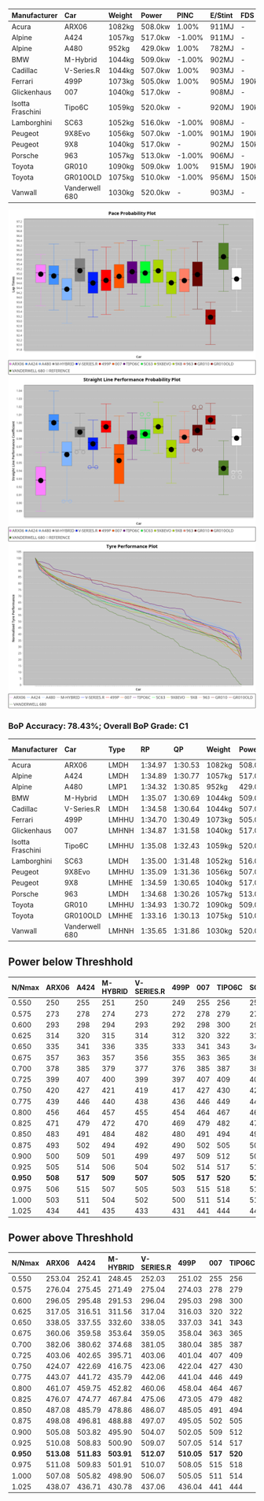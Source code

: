 | Manufacturer     | Car            | Weight | Power   | PINC    | E/Stint | FDS     |
|:-|:-|:-|:-|:-|:-|:-|
| Acura            | ARX06          | 1082kg | 508.0kw | 1.00%   | 911MJ   |    -    |
| Alpine           | A424           | 1057kg | 517.0kw | -1.00%  | 911MJ   |    -    |
| Alpine           | A480           | 952kg  | 429.0kw | 1.00%   | 782MJ   |    -    |
| BMW              | M-Hybrid       | 1044kg | 509.0kw | -1.00%  | 902MJ   |    -    |
| Cadillac         | V-Series.R     | 1044kg | 507.0kw | 1.00%   | 903MJ   |    -    |
| Ferrari          | 499P           | 1073kg | 505.0kw | 1.00%   | 905MJ   | 190kph  |
| Glickenhaus      | 007            | 1040kg | 517.0kw |    -    | 908MJ   |    -    |
| Isotta Fraschini | Tipo6C         | 1059kg | 520.0kw |    -    | 920MJ   | 190kph  |
| Lamborghini      | SC63           | 1052kg | 516.0kw | -1.00%  | 908MJ   |    -    |
| Peugeot          | 9X8Evo         | 1056kg | 507.0kw | -1.00%  | 901MJ   | 190kph  |
| Peugeot          | 9X8            | 1040kg | 517.0kw |    -    | 902MJ   | 150kph  |
| Porsche          | 963            | 1057kg | 513.0kw | -1.00%  | 906MJ   |    -    |
| Toyota           | GR010          | 1090kg | 509.0kw | 1.00%   | 915MJ   | 190kph  |
| Toyota           | GR010OLD       | 1075kg | 510.0kw | -1.00%  | 956MJ   | 150kph  |
| Vanwall          | Vanderwell 680 | 1030kg | 520.0kw |    -    | 903MJ   |    -    |

![PACECHART](./IMG/ACOMETHOD.png)
![STRAIGHTLINEPERFORMANCECHART](./IMG/ACOMETHOD_sp.png)
![TYREPERFORMANCECHART](./IMG/ACOMETHOD_tw.png)

### BoP Accuracy: 78.43%; Overall BoP Grade: C1
| Manufacturer     | Car            | Type  | RP      | QP      | Weight | Power¹  | Threshhold | PINC    | Power²   | E/Stint | AVG Vmax  | FDS     | RDLC | L/Stint | BOP-Grade | Model Accuracy | Model Points | Match%  | SimDiff |
|:-|:-|:-|:-|:-|:-|:-|:-|:-|:-|:-|:-|:-|:-|:-|:-|:-|:-|:-|:-|
| Acura            | ARX06          | LMDH  | 1:34.97 | 1:30.53 | 1082kg | 508.0kw | 210.0kph   | 1.00%   | 513.10kw |  911MJ  | 298.80kph |    -    | 0.99 | 37      | +B2       | 100.00%        | 996          | 80.80%  | #       |
| Alpine           | A424           | LMDH  | 1:34.89 | 1:30.77 | 1057kg | 517.0kw | 210.0kph   | -1.00%  | 511.80kw |  911MJ  | 311.66kph |    -    | 1.00 | 37      | +A2       | 99.61%         | 762          | 92.65%  | ±0.05s  |
| Alpine           | A480           | LMP1  | 1:34.32 | 1:30.85 |  952kg | 429.0kw | 210.0kph   | 1.00%   | 433.30kw |  782MJ  | 302.88kph |    -    | 0.97 | 34      | -C2       | 100.00%        | 1173         | 73.39%  | #       |
| BMW              | M-Hybrid       | LMDH  | 1:35.07 | 1:30.69 | 1044kg | 509.0kw | 210.0kph   | -1.00%  | 503.90kw |  902MJ  | 309.49kph |    -    | 1.02 | 37      | +B1       | 100.00%        | 1826         | 86.72%  | ±0.22s  |
| Cadillac         | V-Series.R     | LMDH  | 1:34.58 | 1:30.64 | 1044kg | 507.0kw | 210.0kph   | 1.00%   | 512.10kw |  903MJ  | 307.85kph |    -    | 1.02 | 37      | -A2       | 99.00%         | 3184         | 93.50%  | ±0.55s  |
| Ferrari          | 499P           | LMHHU | 1:34.70 | 1:30.49 | 1073kg | 505.0kw | 210.0kph   | 1.00%   | 510.10kw |  905MJ  | 309.44kph | 190kph  | 1.02 | 37      | ~A1       | 98.07%         | 3550         | 100.00% | ±0.22s  |
| Glickenhaus      | 007            | LMHNH | 1:34.87 | 1:31.58 | 1040kg | 517.0kw | 210.0kph   |    -    | 517.00kw |  908MJ  | 305.51kph |    -    | 0.95 | 37      | +A2       | 94.48%         | 2311         | 93.20%  | #       |
| Isotta Fraschini | Tipo6C         | LMHHU | 1:35.08 | 1:32.43 | 1059kg | 520.0kw | 210.0kph   |    -    | 520.00kw |  920MJ  | 309.58kph | 190kph  | 1.04 | 37      | +Ω1       | 96.81%         | 91           | 47.73%  | ±0.07s  |
| Lamborghini      | SC63           | LMDH  | 1:35.00 | 1:31.48 | 1052kg | 516.0kw | 210.0kph   | -1.00%  | 510.80kw |  908MJ  | 309.23kph |    -    | 1.03 | 37      | +B1       | 100.00%        | 529          | 88.01%  | ±0.07s  |
| Peugeot          | 9X8Evo         | LMHHU | 1:35.09 | 1:31.36 | 1056kg | 507.0kw | 210.0kph   | -1.00%  | 501.90kw |  901MJ  | 309.82kph | 190kph  | 1.00 | 37      | +C1       | 99.21%         | 377          | 76.46%  | ±0.26s  |
| Peugeot          | 9X8            | LMHHE | 1:34.59 | 1:30.65 | 1040kg | 517.0kw | 210.0kph   |    -    | 517.00kw |  902MJ  | 307.62kph | 150kph  | 1.02 | 37      | -A2       | 99.52%         | 4561         | 93.54%  | #       |
| Porsche          | 963            | LMDH  | 1:34.68 | 1:30.26 | 1057kg | 513.0kw | 210.0kph   | -1.00%  | 507.90kw |  906MJ  | 308.40kph |    -    | 1.01 | 37      | ~A1       | 99.96%         | 10176        | 98.39%  | ±0.33s  |
| Toyota           | GR010          | LMHHU | 1:34.93 | 1:30.72 | 1090kg | 509.0kw | 210.0kph   | 1.00%   | 514.10kw |  915MJ  | 308.11kph | 190kph  | 1.00 | 37      | ~A1       | 99.95%         | 5509         | 100.00% | ±0.07s  |
| Toyota           | GR010OLD       | LMHHE | 1:33.16 | 1:30.13 | 1075kg | 510.0kw | 210.0kph   | -1.00%  | 504.90kw |  956MJ  | 310.52kph | 150kph  | 1.01 | 37      | -Ω2       | 100.00%        | 351          | -13.62% | #       |
| Vanwall          | Vanderwell 680 | LMHNH | 1:35.65 | 1:31.86 | 1030kg | 520.0kw | 210.0kph   |    -    | 520.00kw |  903MJ  | 304.81kph |    -    | 1.01 | 37      | +D1       | 99.23%         | 387          | 65.66%  | #       |

## Power below Threshhold
| N/Nmax    | ARX06   | A424    | M-HYBRID | V-SERIES.R | 499P    | 007     | TIPO6C  | SC63    | 9X8EVO  | 9X8     | 963     | GR010   | GR010OLD | VANDERWELL 680 | ​     | RPM      | A480       |
|:-|:-|:-|:-|:-|:-|:-|:-|:-|:-|:-|:-|:-|:-|:-|:-|:-|:-|
|  0.550    |  250    |  255    |  251     |  250       |  249    |  255    |  256    |  254    |  250    |  255    |  253    |  251    |  251     |  256           |  ​    |   --     |  0.00      |
|  0.575    |  273    |  278    |  274     |  273       |  272    |  278    |  279    |  277    |  273    |  278    |  276    |  274    |  274     |  279           |  ​    |   --     |  0.00      |
|  0.600    |  293    |  298    |  294     |  293       |  292    |  298    |  300    |  298    |  293    |  298    |  296    |  294    |  295     |  300           |  ​    |   --     |  0.00      |
|  0.625    |  314    |  320    |  315     |  314       |  312    |  320    |  322    |  319    |  314    |  320    |  317    |  315    |  316     |  322           |  ​    |   --     |  0.00      |
|  0.650    |  335    |  341    |  336     |  335       |  333    |  341    |  343    |  340    |  335    |  341    |  338    |  336    |  337     |  343           |  ​    |   --     |  0.00      |
|  0.675    |  357    |  363    |  357     |  356       |  355    |  363    |  365    |  362    |  356    |  363    |  360    |  357    |  358     |  365           |  ​    |   --     |  0.00      |
|  0.700    |  378    |  385    |  379     |  377       |  376    |  385    |  387    |  384    |  377    |  385    |  382    |  379    |  380     |  387           |  ​    |   --     |  0.00      |
|  0.725    |  399    |  407    |  400     |  399       |  397    |  407    |  409    |  406    |  399    |  407    |  403    |  400    |  401     |  409           |  ​    |   --     |  0.00      |
|  0.750    |  420    |  427    |  421     |  419       |  417    |  427    |  430    |  427    |  419    |  427    |  424    |  421    |  422     |  430           |  ​    |   --     |  0.00      |
|  0.775    |  439    |  446    |  440     |  438       |  436    |  446    |  449    |  446    |  438    |  446    |  443    |  440    |  441     |  449           |  ​    |  5000    |  253.56    |
|  0.800    |  456    |  464    |  457     |  455       |  454    |  464    |  467    |  463    |  455    |  464    |  461    |  457    |  458     |  467           |  ​    |  5500    |  299.66    |
|  0.825    |  471    |  479    |  472     |  470       |  469    |  479    |  482    |  478    |  470    |  479    |  476    |  472    |  473     |  482           |  ​    |  6000    |  334.74    |
|  0.850    |  483    |  491    |  484     |  482       |  480    |  491    |  494    |  490    |  482    |  491    |  487    |  484    |  485     |  494           |  ​    |  6500    |  377.84    |
|  0.875    |  493    |  502    |  494     |  492       |  490    |  502    |  505    |  501    |  492    |  502    |  498    |  494    |  495     |  505           |  ​    |  7000    |  421.93    |
|  0.900    |  500    |  509    |  501     |  499       |  497    |  509    |  512    |  508    |  499    |  509    |  505    |  501    |  502     |  512           |  ​    |  7500    |  432.96    |
|  0.925    |  505    |  514    |  506     |  504       |  502    |  514    |  517    |  513    |  504    |  514    |  510    |  506    |  507     |  517           |  ​    |  8000    |  428.95    |
| **0.950** | **508** | **517** | **509**  | **507**    | **505** | **517** | **520** | **516** | **507** | **517** | **513** | **509** | **510**  | **520**        | **​** | **8500** | **431.95** |
|  0.975    |  506    |  515    |  507     |  505       |  503    |  515    |  518    |  514    |  505    |  515    |  511    |  507    |  508     |  518           |  ​    |  9000    |  215.48    |
|  1.000    |  503    |  511    |  504     |  502       |  500    |  511    |  514    |  510    |  502    |  511    |  507    |  504    |  505     |  514           |  ​    |   --     |  0.00      |
|  1.025    |  434    |  441    |  435     |  433       |  431    |  441    |  444    |  441    |  433    |  441    |  438    |  435    |  436     |  444           |  ​    |   --     |  0.00      |

## Power above Threshhold
| N/Nmax    | ARX06      | A424       | M-HYBRID   | V-SERIES.R | 499P       | 007     | TIPO6C  | SC63       | 9X8EVO     | 9X8     | 963        | GR010      | GR010OLD   | VANDERWELL 680 | ​     | RPM      | A480       |
|:-|:-|:-|:-|:-|:-|:-|:-|:-|:-|:-|:-|:-|:-|:-|:-|:-|:-|
|  0.550    |  253.04    |  252.41    |  248.45    |  252.03    |  251.02    |  255    |  256    |  251.41    |  247.46    |  255    |  250.43    |  253.04    |  248.44    |  256           |  ​    |   --     |  0.00      |
|  0.575    |  276.04    |  275.45    |  271.49    |  275.04    |  274.03    |  278    |  279    |  274.45    |  270.50    |  278    |  273.47    |  276.05    |  271.48    |  279           |  ​    |   --     |  0.00      |
|  0.600    |  296.05    |  295.48    |  291.53    |  296.04    |  295.03    |  298    |  300    |  295.49    |  290.54    |  298    |  293.50    |  297.05    |  291.52    |  300           |  ​    |   --     |  0.00      |
|  0.625    |  317.05    |  316.51    |  311.56    |  317.04    |  316.03    |  320    |  322    |  316.52    |  310.58    |  320    |  314.54    |  318.06    |  312.56    |  322           |  ​    |   --     |  0.00      |
|  0.650    |  338.05    |  337.55    |  332.60    |  338.05    |  337.03    |  341    |  343    |  337.56    |  331.61    |  341    |  335.57    |  339.06    |  333.59    |  343           |  ​    |   --     |  0.00      |
|  0.675    |  360.06    |  359.58    |  353.64    |  359.05    |  358.04    |  363    |  365    |  358.59    |  352.65    |  363    |  356.61    |  361.06    |  354.63    |  365           |  ​    |   --     |  0.00      |
|  0.700    |  382.06    |  380.62    |  374.68    |  381.05    |  380.04    |  385    |  387    |  380.63    |  373.69    |  385    |  377.65    |  383.07    |  375.67    |  387           |  ​    |   --     |  0.00      |
|  0.725    |  403.06    |  402.65    |  395.71    |  403.06    |  401.04    |  407    |  409    |  401.66    |  394.73    |  407    |  399.68    |  404.07    |  396.71    |  409           |  ​    |   --     |  0.00      |
|  0.750    |  424.07    |  422.69    |  416.75    |  423.06    |  422.04    |  427    |  430    |  422.70    |  414.77    |  427    |  419.72    |  425.07    |  416.74    |  430           |  ​    |   --     |  0.00      |
|  0.775    |  443.07    |  441.72    |  435.79    |  442.06    |  441.04    |  446    |  449    |  441.73    |  433.80    |  446    |  438.75    |  444.08    |  435.78    |  449           |  ​    |  5000    |  253.56    |
|  0.800    |  461.07    |  459.75    |  452.82    |  460.06    |  458.04    |  464    |  467    |  458.75    |  450.84    |  464    |  455.78    |  462.08    |  453.81    |  467           |  ​    |  5500    |  299.66    |
|  0.825    |  476.07    |  474.77    |  467.84    |  475.06    |  473.05    |  479    |  482    |  473.78    |  465.86    |  479    |  470.81    |  477.08    |  468.84    |  482           |  ​    |  6000    |  334.74    |
|  0.850    |  487.08    |  485.79    |  478.86    |  486.07    |  485.05    |  491    |  494    |  485.80    |  476.88    |  491    |  482.83    |  488.09    |  479.86    |  494           |  ​    |  6500    |  377.84    |
|  0.875    |  498.08    |  496.81    |  488.88    |  497.07    |  495.05    |  502    |  505    |  495.82    |  486.90    |  502    |  492.84    |  499.09    |  489.87    |  505           |  ​    |  7000    |  421.93    |
|  0.900    |  505.08    |  503.82    |  495.90    |  504.07    |  502.05    |  509    |  512    |  502.83    |  493.92    |  509    |  499.86    |  506.09    |  496.89    |  512           |  ​    |  7500    |  432.96    |
|  0.925    |  510.08    |  508.83    |  500.90    |  509.07    |  507.05    |  514    |  517    |  507.84    |  498.92    |  514    |  504.86    |  511.09    |  501.89    |  517           |  ​    |  8000    |  428.95    |
| **0.950** | **513.08** | **511.83** | **503.91** | **512.07** | **510.05** | **517** | **520** | **510.84** | **501.93** | **517** | **507.87** | **514.09** | **504.90** | **520**        | **​** | **8500** | **431.95** |
|  0.975    |  511.08    |  509.83    |  501.91    |  510.07    |  508.05    |  515    |  518    |  508.84    |  499.93    |  515    |  505.87    |  512.09    |  502.90    |  518           |  ​    |  9000    |  215.48    |
|  1.000    |  507.08    |  505.82    |  498.90    |  506.07    |  505.05    |  511    |  514    |  505.83    |  496.92    |  511    |  502.86    |  508.09    |  499.89    |  514           |  ​    |   --     |  0.00      |
|  1.025    |  438.07    |  436.71    |  430.78    |  437.06    |  436.04    |  441    |  444    |  436.72    |  428.79    |  441    |  433.74    |  439.08    |  430.77    |  444           |  ​    |   --     |  0.00      |
